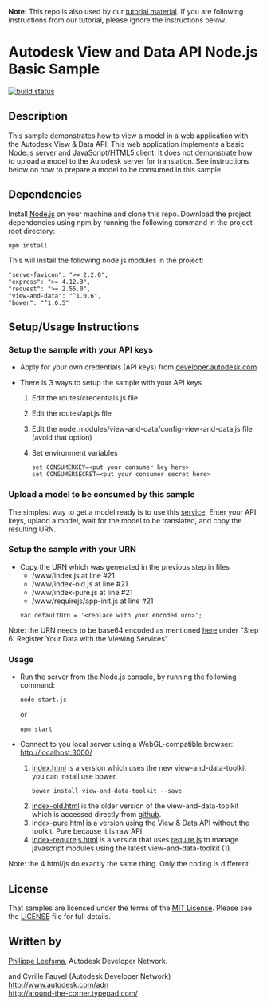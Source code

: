 <b>Note:</b> This repo is also used by our [tutorial material](https://github.com/Developer-Autodesk/tutorial-getting.started-view.and.data). If you are following instructions 
from our tutorial, please ignore the instructions below.


# Autodesk View and Data API Node.js Basic Sample


[![build status](https://api.travis-ci.org/Developer-Autodesk/workflow-node.js-view.and.data.api.png)](https://travis-ci.org/Developer-Autodesk/workflow-node.js-view.and.data.api)



## Description
This sample demonstrates how to view a model in a web application with the Autodesk View & Data API.
This web application implements a basic Node.js server and JavaScript/HTML5 client. It does not demonstrate
how to upload a model to the Autodesk server for translation.
See instructions below on how to prepare a model to be consumed in this sample.


## Dependencies
Install [Node.js](http://nodejs.org/) on your machine and clone this repo. Download the project dependencies
using npm by running the following command in the project root directory:
```
npm install
```
This will install the following node.js modules in the project:
```
"serve-favicon": ">= 2.2.0",
"express": ">= 4.12.3",
"request": ">= 2.55.0",
"view-and-data": "^1.0.6",
"bower": "^1.6.5"
```

## Setup/Usage Instructions

### Setup the sample with your API keys

* Apply for your own credentials (API keys) from [developer.autodesk.com](http://developer.autodesk.com)

* There is 3 ways to setup the sample with your API keys

  1. Edit the routes/credentials.js file
  2. Edit the routes/api.js file
  3. Edit the node_modules/view-and-data/config-view-and-data.js file (avoid that option)
  4. Set environment variables

     ```
     set CONSUMERKEY=<put your consumer key here>
     set CONSUMERSECRET=<put your consumer secret here>
     ```

### Upload a model to be consumed by this sample

The simplest way to get a model ready is to use this [service](http://model.autodesk.io/).
Enter your API keys, uplaod a model, wait for the model to be translated, and copy the resulting URN.

### Setup the sample with your URN
 
* Copy the URN which was generated in the previous step in files
  - /www/index.js at line #21
  - /www/index-old.js at line #21
  - /www/index-pure.js at line #21
  - /www/requirejs/app-init.js at line #21
  ```
  var defaultUrn = '<replace with your encoded urn>';
  ```

Note: the URN needs to be base64 encoded as mentioned [here](https://developer.autodesk.com/api/view-and-data-api/) under
"Step 6: Register Your Data with the Viewing Services"

### Usage

* Run the server from the Node.js console, by running the following command: <br />
  ```
  node start.js
  ```
  or
  ```
  npm start
  ```
* Connect to you local server using a WebGL-compatible browser: [http://localhost:3000/](http://localhost:3000/)

  1. [index.html](http://localhost:3000/index.html) is a version which uses the new view-and-data-toolkit
     you can install use bower.
     ```
     bower install view-and-data-toolkit --save
     ```
  2. [index-old.html](http://localhost:3000/index-old.html) is the older version of the view-and-data-toolkit
     which is accessed directly from [github](https://github.com/Developer-Autodesk/library-javascript-view.and.data.api).
  3. [index-pure.html](http://localhost:3000/index-pure.html) is a version using the View & Data API without
     the toolkit. Pure because it is raw API.
  4. [index-requirejs.html](http://localhost:3000/index-requirejs.html) is a version that uses [require.js](http://requirejs.org/)
     to manage javascript modules using the latest view-and-data-toolkit (1).

Note: the 4 html/js do exactly the same thing. Only the coding is different.


## License

That samples are licensed under the terms of the [MIT License](http://opensource.org/licenses/MIT).
Please see the [LICENSE](LICENSE) file for full details.


## Written by 

[Philippe Leefsma](http://adndevblog.typepad.com/cloud_and_mobile/philippe-leefsma.html), Autodesk Developer Network.

and Cyrille Fauvel (Autodesk Developer Network) <br />
    http://www.autodesk.com/adn <br />
    http://around-the-corner.typepad.com/ <br />


